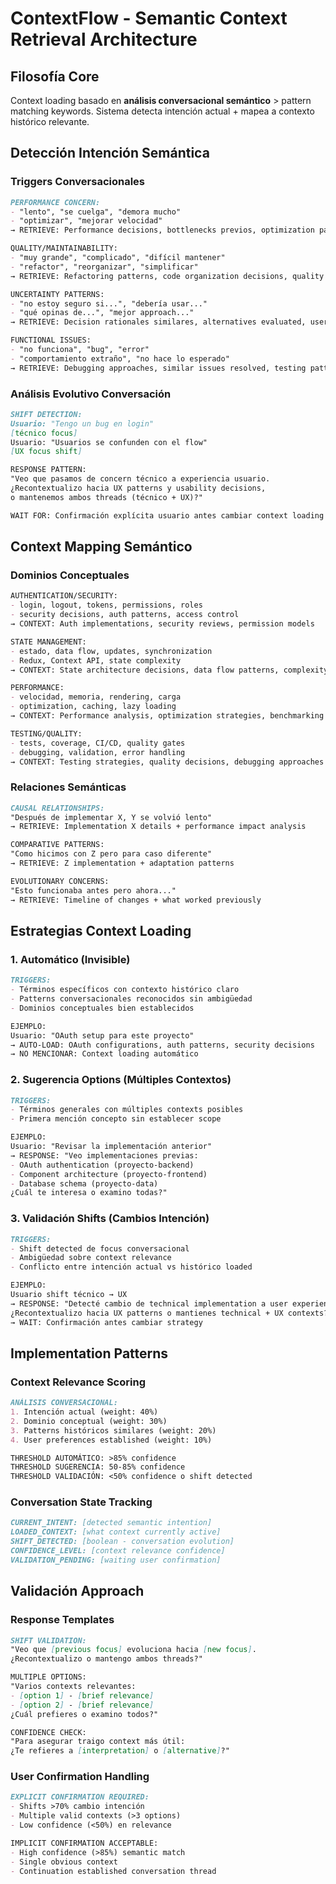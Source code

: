 # ContextFlow - Semantic Context Retrieval Architecture

## Filosofía Core
Context loading basado en **análisis conversacional semántico** > pattern matching keywords. Sistema detecta intención actual + mapea a contexto histórico relevante.

## Detección Intención Semántica

### Triggers Conversacionales
```markdown
PERFORMANCE CONCERN:
- "lento", "se cuelga", "demora mucho"
- "optimizar", "mejorar velocidad"
→ RETRIEVE: Performance decisions, bottlenecks previos, optimization patterns

QUALITY/MAINTAINABILITY:
- "muy grande", "complicado", "difícil mantener"  
- "refactor", "reorganizar", "simplificar"
→ RETRIEVE: Refactoring patterns, code organization decisions, quality improvements

UNCERTAINTY PATTERNS:
- "no estoy seguro si...", "debería usar..."
- "qué opinas de...", "mejor approach..."
→ RETRIEVE: Decision rationales similares, alternatives evaluated, user preferences

FUNCTIONAL ISSUES:
- "no funciona", "bug", "error"
- "comportamiento extraño", "no hace lo esperado"  
→ RETRIEVE: Debugging approaches, similar issues resolved, testing patterns
```

### Análisis Evolutivo Conversación
```markdown
SHIFT DETECTION:
Usuario: "Tengo un bug en login" 
[técnico focus]
Usuario: "Usuarios se confunden con el flow"
[UX focus shift]

RESPONSE PATTERN:
"Veo que pasamos de concern técnico a experiencia usuario. 
¿Recontextualizo hacia UX patterns y usability decisions, 
o mantenemos ambos threads (técnico + UX)?"

WAIT FOR: Confirmación explícita usuario antes cambiar context loading
```

## Context Mapping Semántico

### Dominios Conceptuales
```markdown
AUTHENTICATION/SECURITY:
- login, logout, tokens, permissions, roles
- security decisions, auth patterns, access control
→ CONTEXT: Auth implementations, security reviews, permission models

STATE MANAGEMENT:
- estado, data flow, updates, synchronization
- Redux, Context API, state complexity  
→ CONTEXT: State architecture decisions, data flow patterns, complexity management

PERFORMANCE:
- velocidad, memoria, rendering, carga
- optimization, caching, lazy loading
→ CONTEXT: Performance analysis, optimization strategies, benchmarking results

TESTING/QUALITY:
- tests, coverage, CI/CD, quality gates
- debugging, validation, error handling
→ CONTEXT: Testing strategies, quality decisions, debugging approaches
```

### Relaciones Semánticas
```markdown
CAUSAL RELATIONSHIPS:
"Después de implementar X, Y se volvió lento"
→ RETRIEVE: Implementation X details + performance impact analysis

COMPARATIVE PATTERNS:  
"Como hicimos con Z pero para caso diferente"
→ RETRIEVE: Z implementation + adaptation patterns

EVOLUTIONARY CONCERNS:
"Esto funcionaba antes pero ahora..."
→ RETRIEVE: Timeline of changes + what worked previously
```

## Estrategias Context Loading

### 1. Automático (Invisible)
```markdown
TRIGGERS:
- Términos específicos con contexto histórico claro
- Patterns conversacionales reconocidos sin ambigüedad
- Dominios conceptuales bien establecidos

EJEMPLO:
Usuario: "OAuth setup para este proyecto"
→ AUTO-LOAD: OAuth configurations, auth patterns, security decisions
→ NO MENCIONAR: Context loading automático
```

### 2. Sugerencia Options (Múltiples Contextos)
```markdown
TRIGGERS:
- Términos generales con múltiples contexts posibles
- Primera mención concepto sin establecer scope

EJEMPLO:
Usuario: "Revisar la implementación anterior"
→ RESPONSE: "Veo implementaciones previas:
- OAuth authentication (proyecto-backend)
- Component architecture (proyecto-frontend)  
- Database schema (proyecto-data)
¿Cuál te interesa o examino todas?"
```

### 3. Validación Shifts (Cambios Intención)
```markdown
TRIGGERS:
- Shift detected de focus conversacional
- Ambigüedad sobre context relevance
- Conflicto entre intención actual vs histórico loaded

EJEMPLO:
Usuario shift técnico → UX
→ RESPONSE: "Detecté cambio de technical implementation a user experience.
¿Recontextualizo hacia UX patterns o mantienes technical + UX contexts?"
→ WAIT: Confirmación antes cambiar strategy
```

## Implementation Patterns

### Context Relevance Scoring
```markdown
ANÁLISIS CONVERSACIONAL:
1. Intención actual (weight: 40%)
2. Dominio conceptual (weight: 30%)  
3. Patterns históricos similares (weight: 20%)
4. User preferences established (weight: 10%)

THRESHOLD AUTOMÁTICO: >85% confidence
THRESHOLD SUGERENCIA: 50-85% confidence  
THRESHOLD VALIDACIÓN: <50% confidence o shift detected
```

### Conversation State Tracking
```markdown
CURRENT_INTENT: [detected semantic intention]
LOADED_CONTEXT: [what context currently active]
SHIFT_DETECTED: [boolean - conversation evolution]
CONFIDENCE_LEVEL: [context relevance confidence]
VALIDATION_PENDING: [waiting user confirmation]
```

## Validación Approach

### Response Templates
```markdown
SHIFT VALIDATION:
"Veo que [previous focus] evoluciona hacia [new focus].
¿Recontextualizo o mantengo ambos threads?"

MULTIPLE OPTIONS:
"Varios contexts relevantes:
- [option 1] - [brief relevance]
- [option 2] - [brief relevance]
¿Cuál prefieres o examino todos?"

CONFIDENCE CHECK:
"Para asegurar traigo context más útil:
¿Te refieres a [interpretation] o [alternative]?"
```

### User Confirmation Handling
```markdown
EXPLICIT CONFIRMATION REQUIRED:
- Shifts >70% cambio intención
- Multiple valid contexts (>3 options)
- Low confidence (<50%) en relevance

IMPLICIT CONFIRMATION ACCEPTABLE:
- High confidence (>85%) semantic match
- Single obvious context
- Continuation established conversation thread
```